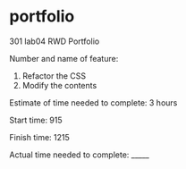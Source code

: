 # portfolio
301 lab04 RWD Portfolio

Number and name of feature: 
1. Refactor the CSS
2. Modify the contents

Estimate of time needed to complete: 3 hours

Start time: 915

Finish time: 1215

Actual time needed to complete: _____
